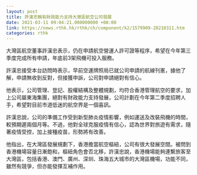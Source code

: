 ```yaml
---
layout: post
title: 許漢忠稱有財政能力支持大灣區航空公司發展
date: 2021-03-11 09:04:21.000000000 +08:00
link: https://news.rthk.hk/rthk/ch/component/k2/1579909-20210311.htm
categories: rthk
---
```


大灣區航空董事許漢忠表示，仍在申請航空營運人許可證等程序，希望在今年第三季度完成所有申請，年底前3架飛機可投入服務。

許漢忠接受本台訪問時表示，早前空運牌照局已就公司申請的航線刊憲，據他了解，申請無收到反對，但接獲申訴，公司對申請絕對有信心。

他表示，公司管理、登記、股權結構及整體規劃，均符合香港管理航空的要求，加上公司屬東海集團，絕對有財政能力支持發展，公司計劃在今年第二季度招聘人手，希望對目前市道低迷的航空界是一個喜訊。

許漢忠說，公司的準備工作受到新型肺炎疫情影響，例如運送及改裝飛機的時間，較預期遲兩個月等。不過，他對全球克服疫情有信心，認為世界對旅遊有需求，隨著疫情受控，加上接種疫苗，形勢將有改善。
 
他指出，在大灣區發展規劃下，香港擔當航空樞紐，公司有很大發展空間。被問到香港機場容量日漸飽和，樞紐角色會否北移，許漢忠說，香港機場能夠連繫旅客至大灣區，包括香港、澳門、廣州、深圳、珠海五大城市的大灣區機場，功能不同，雖然有競爭，但亦能發揮互補作用。
